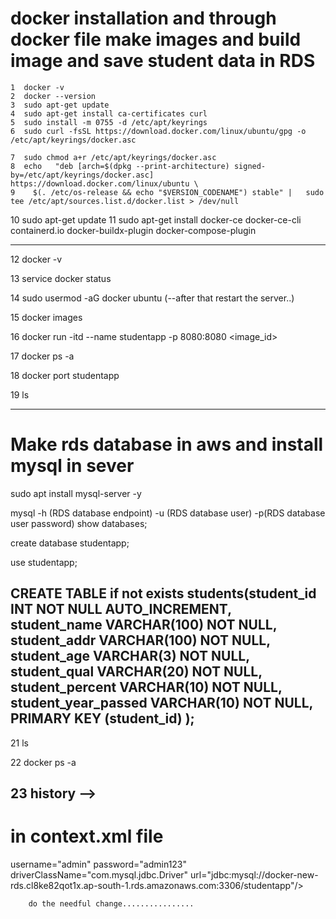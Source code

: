 # docker installation and through docker file make images and build image and save student data in RDS 

    1  docker -v
    2  docker --version
    3  sudo apt-get update
    4  sudo apt-get install ca-certificates curl
    5  sudo install -m 0755 -d /etc/apt/keyrings
    6  sudo curl -fsSL https://download.docker.com/linux/ubuntu/gpg -o /etc/apt/keyrings/docker.asc

    7  sudo chmod a+r /etc/apt/keyrings/docker.asc
    8  echo   "deb [arch=$(dpkg --print-architecture) signed-by=/etc/apt/keyrings/docker.asc] https://download.docker.com/linux/ubuntu \
    9    $(. /etc/os-release && echo "$VERSION_CODENAME") stable" |   sudo tee /etc/apt/sources.list.d/docker.list > /dev/null
   10  sudo apt-get update
   11  sudo apt-get install docker-ce docker-ce-cli containerd.io docker-buildx-plugin docker-compose-plugin
   
---------------------------------------------------------------------------------------------
   12  docker -v

   13  service docker status 

   14  sudo usermod -aG docker ubuntu (--after that restart the server..)

   15  docker images

   16  docker run -itd --name studentapp -p 8080:8080 <image_id>

   17  docker ps -a

   18  docker port studentapp

   19  ls

------------------------------------------------------------------------------------------

# Make rds database in aws and install mysql in sever

   sudo apt install mysql-server -y

mysql -h (RDS database endpoint) -u (RDS database user) -p(RDS database user password)
show databases;

create database studentapp;

use studentapp;

CREATE TABLE if not exists students(student_id INT NOT NULL AUTO_INCREMENT,
	student_name VARCHAR(100) NOT NULL,
    student_addr VARCHAR(100) NOT NULL,
	student_age VARCHAR(3) NOT NULL,
	student_qual VARCHAR(20) NOT NULL,
	student_percent VARCHAR(10) NOT NULL,
	student_year_passed VARCHAR(10) NOT NULL,
	PRIMARY KEY (student_id)
);
-----------------------------------------------------------------------------------
   21  ls

   22  docker ps -a

   23  history -->
-------------------------------------------------------------------------------------
# in context.xml file 
username="admin"
        password="admin123"
        driverClassName="com.mysql.jdbc.Driver"
        url="jdbc:mysql://docker-new-rds.cl8ke82qot1x.ap-south-1.rds.amazonaws.com:3306/studentapp"/>

        do the needful change................